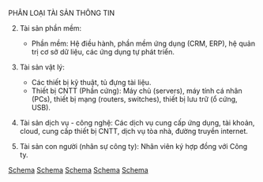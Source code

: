 PHÂN LOẠI TÀI SẢN THÔNG TIN

2.  Tài sản phần mềm:
    *   Phần mềm: Hệ điều hành, phần mềm ứng dụng (CRM, ERP), hệ quản trị cơ sở dữ liệu, các ứng dụng tự phát triển.

3.  Tài sản vật lý:
    *   Các thiết bị kỹ thuật, tủ đựng tài liệu.
    *   Thiết bị CNTT (Phần cứng): Máy chủ (servers), máy tính cá nhân (PCs), thiết bị mạng (routers, switches), thiết bị lưu trữ (ổ cứng, USB).

4.  Tài sản dịch vụ - công nghệ: Các dịch vụ cung cấp ứng dụng, tài khoản, cloud, cung cấp thiết bị CNTT, dịch vụ tòa nhà, đường truyền internet.

5.  Tài sản con người (nhân sự công ty): Nhân viên ký hợp đồng với Công ty.

[Schema](page_25_img_0.png)
[Schema](page_25_img_1.png)
[Schema](page_25_img_2.png)
[Schema](page_25_img_3.png)
[Schema](page_25_img_4.png)
